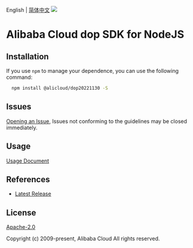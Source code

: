 English | [简体中文](README-CN.md)
![](https://aliyunsdk-pages.alicdn.com/icons/AlibabaCloud.svg)

# Alibaba Cloud dop SDK for NodeJS

## Installation
If you use `npm` to manage your dependence, you can use the following command:

```sh
  npm install @alicloud/dop20221130 -S
```

## Issues
[Opening an Issue](https://github.com/aliyun/alibabacloud-typescript-sdk/issues/new), Issues not conforming to the guidelines may be closed immediately.

## Usage
[Usage Document](https://github.com/aliyun/alibabacloud-typescript-sdk/blob/master/docs/Usage-EN.md#quick-examples)

## References
* [Latest Release](https://github.com/aliyun/alibabacloud-typescript-sdk/)

## License
[Apache-2.0](http://www.apache.org/licenses/LICENSE-2.0)

Copyright (c) 2009-present, Alibaba Cloud All rights reserved.
